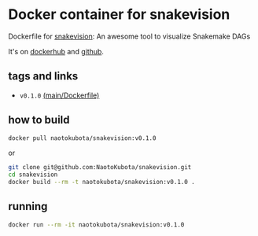 # Docker container for snakevision

Dockerfile for [snakevision](https://github.com/OpenOmics/snakevision): An awesome tool to visualize Snakemake DAGs

It's on [dockerhub](https://hub.docker.com/r/naotokubota/snakevision) and [github](https://github.com/NaotoKubota/snakevision).

## tags and links

- `v0.1.0` [(main/Dockerfile)](https://github.com/NaotoKubota/snakevision/blob/main/Dockerfile)

## how to build

```sh
docker pull naotokubota/snakevision:v0.1.0
```

or

```sh
git clone git@github.com:NaotoKubota/snakevision.git
cd snakevision
docker build --rm -t naotokubota/snakevision:v0.1.0 .
```

## running

```sh
docker run --rm -it naotokubota/snakevision:v0.1.0
```
